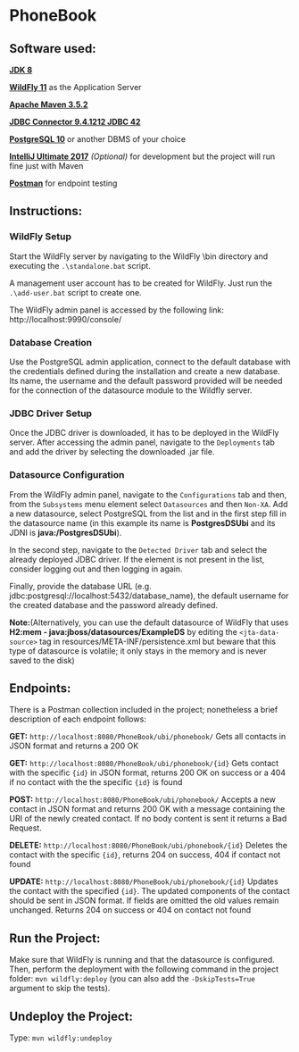 # PhoneBook

## Software used:

**[JDK 8](http://www.oracle.com/technetwork/pt/java/javase/downloads/jdk8-downloads-2133151.html)**

**[WildFly 11](http://wildfly.org/downloads/)** as the Application Server 

**[Apache Maven 3.5.2](https://maven.apache.org/download.cgi)** 

**[JDBC Connector 9.4.1212 JDBC 42](https://jdbc.postgresql.org/download.html)**

**[PostgreSQL 10](https://www.postgresql.org/download/)** or another DBMS of your choice

**[IntelliJ Ultimate 2017](https://www.jetbrains.com/idea/download/)**  *(Optional)*  for development but the project will run fine just with Maven

**[Postman](https://www.getpostman.com/)** for endpoint testing

## Instructions:

### WildFly Setup
Start the WildFly server by navigating to the WildFly \bin directory and executing the `.\standalone.bat` script.

A management user account has to be created for WildFly. Just run the `.\add-user.bat` script to create one.

The WildFly admin panel is accessed by the following link:  http://localhost:9990/console/

### Database Creation

Use the PostgreSQL admin application, connect to the default database with the credentials defined during the installation and create a new database. Its name, the username and the default password provided will be needed for the connection of the datasource module to the Wildfly server.

### JDBC Driver Setup

Once the JDBC driver is downloaded, it has to be deployed in the WildFly server. After accessing the admin panel, navigate to the `Deployments` tab and add the driver by selecting the downloaded .jar file. 

### Datasource Configuration

From the WildFly admin panel, navigate to the `Configurations` tab and then, from the `Subsystems` menu element select `Datasources` and then `Non-XA`. Add a new datasource, select PostgreSQL from the list and in the first step fill in the datasource name (in this example its name is **PostgresDSUbi** and its JDNI is **java:/PostgresDSUbi**). 

In the second step, navigate to the `Detected Driver` tab and select the already deployed JDBC driver. If the element is not present in the list, consider logging out and then logging in again. 

Finally, provide the database URL (e.g. jdbc:postgresql://localhost:5432/database_name), the default username for the created database and the password already defined. 


**Note:**(Alternatively,  you can use the default datasource of WildFly that uses **H2:mem - java:jboss/datasources/ExampleDS** by editing the `<jta-data-source>` tag in resources/META-INF/persistence.xml but beware that this type of datasource is volatile; it only stays in the memory and is never saved to the disk)


## Endpoints:

There is a Postman collection included in the project; nonetheless a brief description of each endpoint follows:

**GET:** `http://localhost:8080/PhoneBook/ubi/phonebook/` Gets all contacts in JSON format and returns a 200 OK

**GET:** `http://localhost:8080/PhoneBook/ubi/phonebook/{id}` Gets contact with the specific `{id}` in JSON format, returns 200 OK on success or a 404 if no contact with the the specific `{id}` is found

**POST:** `http://localhost:8080/PhoneBook/ubi/phonebook/` Accepts a new contact in JSON format and returns 200 OK with a message containing the URI of the newly created contact. If no body content is sent it returns a Bad Request.

**DELETE:** `http://localhost:8080/PhoneBook/ubi/phonebook/{id}` Deletes the contact with the specific `{id}`, returns 204 on success, 404 if contact not found

**UPDATE:** `http://localhost:8080/PhoneBook/ubi/phonebook/{id}` Updates the contact with the specified `{id}`. The updated components of the contact should be sent in JSON format. If fields are omitted the old values remain unchanged. Returns 204 on success or 404 on contact not found

## Run the Project:

Make sure that WildFly is running and that the datasource is configured. Then, perform the deployment with the following command in the project folder: `mvn wildfly:deploy` (you can also add the `-DskipTests=True` argument to skip the tests).

## Undeploy the Project: 
Type:  `mvn wildfly:undeploy`
